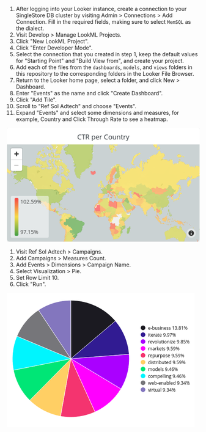 1. After logging into your Looker instance, create a connection to your SingleStore DB cluster by visiting Admin > Connections > Add Connection. Fill in the required fields, making sure to select `MemSQL` as the dialect.
1. Visit Develop > Manage LookML Projects.
1. Click "New LookML Project".
1. Click "Enter Developer Mode".
1. Select the connection that you created in step 1, keep the default values for "Starting Point" and "Build View from", and create your project.
1. Add each of the files from the `dashboards`, `models`, and `views` folders in this repository to the corresponding folders in the Looker File Browser.
1. Return to the Looker home page, select a folder, and click New > Dashboard.
1. Enter "Events" as the name and click "Create Dashboard".
1. Click "Add Tile".
1. Scroll to "Ref Sol Adtech" and choose "Events".
1. Expand "Events" and select some dimensions and measures, for example, Country and Click Through Rate to see a heatmap.

![events_dashboard.png](events_dashboard.png)

1. Visit Ref Sol Adtech > Campaigns.
1. Add Campaigns > Measures Count.
1. Add Events > Dimensions > Campaign Name.
1. Select Visualization > Pie.
1. Set Row Limit 10.
1. Click "Run".


![campaigns_explore.png](campaigns_explore.png)
